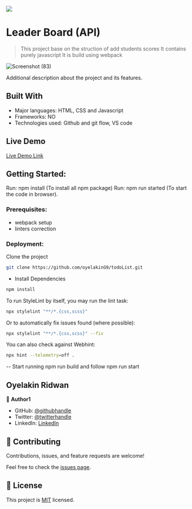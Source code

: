 ![](https://img.shields.io/badge/Microverse-blueviolet)

# Leader Board (API)

> This project base on the struction of add students scores
> It contains purely javascript
> It is build using webpack

![Screenshot (83)](https://user-images.githubusercontent.com/61976324/151200225-71bf8954-945f-4af8-8e69-4b0b6fdfc8e0.png)

Additional description about the project and its features.

## Built With

- Major languages: HTML, CSS and Javascript
- Frameworks: NO
- Technologies used: Github and git flow, VS code

## Live Demo

[Live Demo Link](https://oyelaking9.github.io/todoList/dist/)

## Getting Started:
 Run: npm install (To install all npm package)
 Run: npm run started (To start the code in browser).

### Prerequisites: 
- webpack setup
- linters correction 

### Deployment:
Clone the project

```bash
git clone https://github.com/oyelakinG9/todoList.git
```

- Install Dependencies

```bash
npm install
```

To run StyleLint by itself, you may run the lint task:

```bash
npx stylelint "**/*.{css,scss}"
```

Or to automatically fix issues found (where possible):

```bash
npx stylelint "**/*.{css,scss}" --fix
```

You can also check against Webhint:

```bash
npx hint --telemetry=off .
```
-- Start running npm run build and follow npm run start


## Oyelakin Ridwan

👤 **Author1**

- GitHub: [@githubhandle](https://github.com/githubhandle)
- Twitter: [@twitterhandle](https://twitter.com/twitterhandle)
- LinkedIn: [LinkedIn](https://linkedin.com/in/linkedinhandle)


## 🤝 Contributing

Contributions, issues, and feature requests are welcome!

Feel free to check the [issues page](https://github.com/oyelakinG9/todoList/issues/2).


## 📝 License

This project is [MIT](./MIT.md) licensed.



